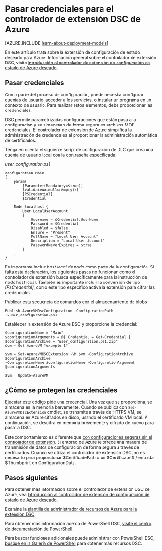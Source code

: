 <properties
   pageTitle="Pasar las credenciales a Azure con DSC | Microsoft Azure"
   description="Información general sobre cómo pasar de forma segura las credenciales a Azure máquinas virtuales de Windows mediante la configuración de estado de PowerShell deseado"
   services="virtual-machines-windows"
   documentationCenter=""
   authors="zjalexander"
   manager="timlt"
   editor=""
   tags="azure-service-management,azure-resource-manager"
   keywords=""/>

<tags
   ms.service="virtual-machines-windows"
   ms.devlang="na"
   ms.topic="article"
   ms.tgt_pltfrm="vm-windows"
   ms.workload="na"
   ms.date="09/15/2016"
   ms.author="zachal"/>

# <a name="passing-credentials-to-the-azure-dsc-extension-handler"></a>Pasar credenciales para el controlador de extensión DSC de Azure #

[AZURE.INCLUDE [learn-about-deployment-models](../../includes/learn-about-deployment-models-both-include.md)]

En este artículo trata sobre la extensión de configuración de estado deseado para Azure. Información general sobre el controlador de extensión DSC, visite [Introducción al controlador de extensión de configuración de estado de Azure deseado](virtual-machines-windows-extensions-dsc-overview.md). 


## <a name="passing-in-credentials"></a>Pasar credenciales
Como parte del proceso de configuración, puede necesita configurar cuentas de usuario, acceder a los servicios, o instalar un programa en un contexto de usuario. Para realizar estos elementos, debe proporcionar las credenciales. 

DSC permite parametrizadas configuraciones que están pasa a la configuración y se almacenan de forma segura en archivos MOF credenciales. El controlador de extensión de Azure simplifica la administración de credenciales al proporcionar la administración automática de certificados. 

Tenga en cuenta el siguiente script de configuración de DLC que crea una cuenta de usuario local con la contraseña especificada:

*user_configuration.ps1*

```
configuration Main
{
    param(
        [Parameter(Mandatory=$true)]
        [ValidateNotNullorEmpty()]
        [PSCredential]
        $Credential
    )    
    Node localhost {       
        User LocalUserAccount
        {
            Username = $Credential.UserName
            Password = $Credential
            Disabled = $false
            Ensure = "Present"
            FullName = "Local User Account"
            Description = "Local User Account"
            PasswordNeverExpires = $true
        } 
    }  
} 
```

Es importante incluir *host local de nodo* como parte de la configuración. Si falta esta declaración, los siguientes pasos no funcionan como el controlador de extensión busca específicamente para la instrucción de nodo host local. También es importante incluir la conversión de tipo *[PsCredential]*, como este tipo específico activa la extensión para cifrar las credenciales. 

Publicar esta secuencia de comandos con el almacenamiento de blobs:

`Publish-AzureVMDscConfiguration -ConfigurationPath .\user_configuration.ps1`

Establecer la extensión de Azure DSC y proporcione la credencial:

```
$configurationName = "Main"
$configurationArguments = @{ Credential = Get-Credential }
$configurationArchive = "user_configuration.ps1.zip"
$vm = Get-AzureVM "example-1"
 
$vm = Set-AzureVMDSCExtension -VM $vm -ConfigurationArchive $configurationArchive 
-ConfigurationName $configurationName -ConfigurationArgument @configurationArguments
 
$vm | Update-AzureVM
```
## <a name="how-credentials-are-secured"></a>¿Cómo se protegen las credenciales
Ejecutar este código pide una credencial. Una vez que se proporciona, se almacena en la memoria brevemente. Cuando se publica con `Set-AzureVmDscExtension` cmdlet, se transmite a través de HTTPS VM, se almacena en Azure cifrados en disco, usando el certificado VM local. A continuación, se descifra en memoria brevemente y cifrado de nuevo para pasar a DSC.

Este comportamiento es diferente que [con configuraciones seguras sin el controlador de extensión](https://msdn.microsoft.com/powershell/dsc/securemof). El entorno de Azure le ofrece una manera de transmisión de datos de configuración de forma segura a través de certificados. Cuando se utiliza el controlador de extensión DSC, no es necesario para proporcionar $CertificatePath o un $CertificateID / entrada $Thumbprint en ConfigurationData.


## <a name="next-steps"></a>Pasos siguientes ##

Para obtener más información sobre el controlador de extensión DSC de Azure, vea [Introducción al controlador de extensión de configuración de estado de Azure deseado](virtual-machines-windows-extensions-dsc-overview.md). 

Examine la [plantilla de administrador de recursos de Azure para la extensión DSC](virtual-machines-windows-extensions-dsc-template.md).

Para obtener más información acerca de PowerShell DSC, [visite el centro de documentación de PowerShell](https://msdn.microsoft.com/powershell/dsc/overview). 

Para buscar funciones adicionales puede administrar con PowerShell DSC, [busque en la Galería de PowerShell](https://www.powershellgallery.com/packages?q=DscResource&x=0&y=0) para obtener más recursos DSC.
